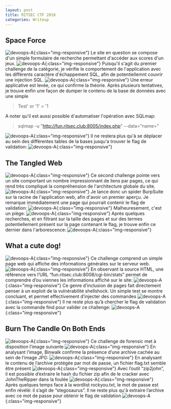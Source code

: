 ```yaml
---
layout: post
title: RITSEC CTF 2018
categories: Writeup
---
```

## Space Force
![devoops-A](/img/ritsecctf/L-1.PNG){:class="img-responsive"}
Le site en question se compose d'un simple formulaire de recherche permettant d'accéder aux scores d'un jeux.
![devoops-A](/img/ritsecctf/B-1.PNG){:class="img-responsive"}
Puisqu'il s'agit du premier challenge de la catégorie, je vérifie le comportement de l'application avec les différents caractère d'échappement SQL, afin de potentiellemnt couvrir une injection SQL.
![devoops-A](/img/ritsecctf/C-1.PNG){:class="img-responsive"}
Une erreur applicative est levée, ce qui confirme la théorie.
Après plusieurs tentatives, je trouve enfin une façon de dumper le contenu de la base de données avec une simple
> Test' or '1' = '1

A noter qu'il est aussi possible d'automatiser l'opération avec SQLmap:
> sqlmap -u "http://fun.ritsec.club:8005/index.php" --data="name="

![devoops-A](/img/ritsecctf/E-1.PNG){:class="img-responsive"}
Il ne restera plus qu'à se déplacer au sein des différentes tables de la bases jusqu'a trouver le flag de validation:
![devoops-A](/img/ritsecctf/K-1.PNG){:class="img-responsive"}

## The Tangled Web
![devoops-A](/img/ritsecctf/G-2.PNG){:class="img-responsive"}
Ce second challenge pointe vers un site comportant un nombre impressionnant de liens par pages, ce qui rend très compliqué la compréhension de l'architecture globale du site.
![devoops-A](/img/ritsecctf/H-2.PNG){:class="img-responsive"}
Je lance donc un spider BurpSuite sur la racine de l'application web, afin d'avoir un premier aperçu.
Je remarque immédiatement une page qui pourrait contenir le flag de validation:
![devoops-A](/img/ritsecctf/D-2.PNG){:class="img-responsive"}
Malheuresement, c'est un piège:
![devoops-A](/img/ritsecctf/C-2.PNG){:class="img-responsive"}
Après quelques recherches, et en filtrant sur la taille des pages et sur des termes potentiellement présent sur la page contenant le flag, je trouve enfin ce dernier dans l'arborescence:
![devoops-A](/img/ritsecctf/E-2.PNG){:class="img-responsive"}

## What a cute dog!
![devoops-A](/img/ritsecctf/A-3.PNG){:class="img-responsive"}
Ce challenge comprend un simple page web qui affiche des informations générales sur le serveur web.
![devoops-A](/img/ritsecctf/B-3.PNG){:class="img-responsive"}
En observant la source HTML, une référence vers l’URL “fun.ritsec.club:8008/cgi-bin/stats”  permet de comprendre d’ou viennes les informations affiché sur le site:
![devoops-A](/img/ritsecctf/C-3.PNG){:class="img-responsive"}
Ce genre d’inclusion de pages fait directement penser à un exploit de la vulnérabilité shellshock. Un simple test se montre concluant, et permet effectivement d’injecter des commandes
![devoops-A](/img/ritsecctf/D-3.PNG){:class="img-responsive"}
Il ne reste plus qu’à chercher le flag de validation avec la commande find pour valider ce challenge:
![devoops-A](/img/ritsecctf/E-3.PNG){:class="img-responsive"}

## Burn The Candle On Both Ends
![devoops-A](/img/ritsecctf/A-4.PNG){:class="img-responsive"}
Ce challenge de forensic met à disposition l’image suivante
![devoops-A](/img/ritsecctf/B-4.PNG){:class="img-responsive"}
En analysant l’image, Binwalk confirme la présence d’une archive cachée au sein de l’image JPG:
![devoops-A](/img/ritsecctf/C-4.PNG){:class="img-responsive"}
En analysant le contenu de l’archive protégée par mot de passe, un fichier flag.txt semble être présent
![devoops-A](/img/ritsecctf/D-4.PNG){:class="img-responsive"}
Avec l’outil “zip2john”, il est possible d’extraire le hash du fichier zip afin de le cracker avec JohnTheRipper dans la foulée
![devoops-A](/img/ritsecctf/E-4.PNG){:class="img-responsive"}
Après quelques temps face à la wordlist rockyou.txt, le mot de passe est enfin révélé: il s’agit de “stegosaurus”.
Il ne reste plus qu'à extraire l’archive avec ce mot de passe pour obtenir le flag de validation
![devoops-A](/img/ritsecctf/F-4.PNG){:class="img-responsive"}
